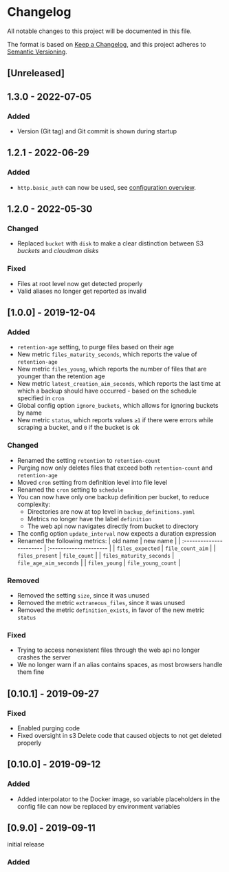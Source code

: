 # Changelog
All notable changes to this project will be documented in this file.

The format is based on [Keep a Changelog](https://keepachangelog.com/en/1.0.0/),
and this project adheres to [Semantic Versioning](https://semver.org/spec/v2.0.0.html).

## [Unreleased]

## 1.3.0 - 2022-07-05
### Added
- Version (Git tag) and Git commit is shown during startup

## 1.2.1 - 2022-06-29
### Added
- `http.basic_auth` can now be used, see [configuration overview](https://dreitier.github.io/cloudmon-docs/reference/cloudmon-configuration/overview).

## 1.2.0 - 2022-05-30
### Changed
- Replaced `bucket` with `disk` to make a clear distinction between S3 *buckets* and *cloudmon* *disks*

### Fixed
- Files at root level now get detected properly
- Valid aliases no longer get reported as invalid

## [1.0.0] - 2019-12-04
### Added
- `retention-age` setting, to purge files based on their age
- New metric `files_maturity_seconds`, which reports the value of `retention-age`
- New metric `files_young`, which reports the number of files that are younger than the retention age
- New metric `latest_creation_aim_seconds`, which reports the last time at which a backup should have occurred - based on the schedule specified in `cron`
- Global config option `ignore_buckets`, which allows for ignoring buckets by name
- New metric `status`, which reports values `≥1` if there were errors while scraping a bucket, and `0` if the bucket is ok

### Changed
- Renamed the setting `retention` to `retention-count`
- Purging now only deletes files that exceed both `retention-count` and `retention-age`
- Moved `cron` setting from definition level into file level
- Renamed the `cron` setting to `schedule`
- You can now have only one backup definition per bucket, to reduce complexity:
    - Directories are now at top level in `backup_definitions.yaml`
    - Metrics no longer have the label `definition`
    - The web api now navigates directly from bucket to directory
- The config option `update_interval` now expects a duration expression
- Renamed the following metrics:
    | old name                 | new name               |
    | :----------------------- | :--------------------- |
    | `files_expected`         | `file_count_aim`       |
    | `files_present`          | `file_count`           |
    | `files_maturity_seconds` | `file_age_aim_seconds` |
    | `files_young`            | `file_young_count`     |

### Removed
- Removed the setting `size`, since it was unused
- Removed the metric `extraneous_files`, since it was unused
- Removed the metric `definition_exists`, in favor of the new metric `status`

### Fixed
- Trying to access nonexistent files through the web api no longer crashes the server
- We no longer warn if an alias contains spaces, as most browsers handle them fine

## [0.10.1] - 2019-09-27
### Fixed
- Enabled purging code
- Fixed oversight in s3 Delete code that caused objects to not get deleted properly

## [0.10.0] - 2019-09-12
### Added
- Added interpolator to the Docker image, so variable placeholders in the config file can now be replaced by environment variables

## [0.9.0] - 2019-09-11
initial release
### Added
